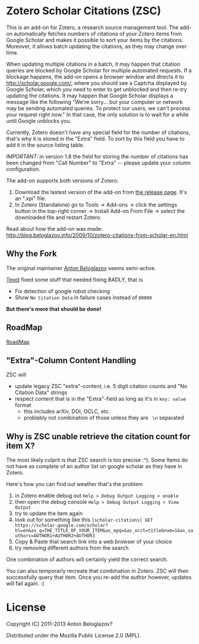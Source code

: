 # Zotero Scholar Citations (ZSC)

This is an add-on for Zotero, a research source management tool. The add-on automatically fetches numbers of citations of your Zotero items from Google Scholar and makes it possible to sort your items by the citations. Moreover, it allows batch updating the citations, as they may change over time.

When updating multiple citations in a batch, it may happen that citation queries are blocked by Google Scholar for multiple automated requests. If a blockage happens, the add-on opens a browser window and directs it to http://scholar.google.com/, where you should see a Captcha displayed by Google Scholar, which you need to enter to get unblocked and then re-try updating the citations. It may happen that Google Scholar displays a message like the following "We're sorry... but your computer or network may be sending automated queries. To protect our users, we can't process your request right now." In that case, the only solution is to wait for a while until Google unblocks you.

Currently, Zotero doesn't have any special field for the number of citations, that's why it is stored in the "Extra" field. To sort by this field you have to add it in the source listing table.

*IMPORTANT:* in version 1.8 the field for storing the number of citations has been changed from "Call Number" to "Extra" -- please update your column configuration.

The add-on supports both versions of Zotero:

  1. Download the lastest version of the add-on from [the release page](https://github.com/MaxKuehn/zotero-scholar-citations/releases). It's an ".xpi" file.
  1. In Zotero (Standalone) go to Tools -> Add-ons -> click the settings button in the top-right corner -> Install Add-on From File -> select the downloaded file and restart Zotero.

Read about how the add-on was made: http://blog.beloglazov.info/2009/10/zotero-citations-from-scholar-en.html

## Why the Fork

The original maintainer [Anton Beloglazov](https://github.com/beloglazov) seems semi-active.

[Texot](https://github.com/tete1030) fixed some stuff that needed fixing BADLY, that is

- Fix detection of google robot checking
- Show `No Citation Data` in failure cases instead of `00000`

**But there's more that should be done!**

## RoadMap

[RoadMap](https://github.com/MaxKuehn/zotero-scholar-citations)

## "Extra"-Column Content Handling
ZSC will
- update legacy ZSC "extra"-content, i.e. 5 digit citation counts and "No Citation Data" strings
- respect content that is in the "Extra"-field as long as it's in `key: value` format
    - this includes arXiv, DOI, OCLC, etc.
    - problably not combination of those unless they are ` \n` separated

## Why is ZSC unable retrieve the citation count for item X?
The most likely culprit is that ZSC search is too precise :^). Some Items do not have as complete of an author list on google scholar as they have in Zotero.

Here's how you can find out weather that's the problem
1. in Zotero enable debug out `Help > Debug Output Logging > enable`
1. then open the debug console `Help > Debug Output Logging > View Output`
1. try to update the item again
1. look out for something like this `[scholar-citations] GET https://scholar.google.com/scholar?hl=en&as_q=THE_TITLE_OF_YOUR_ITEM&as_epq=&as_occt=title&num=1&as_sauthors=AUTHOR1+AUTHOR2+AUTHOR3`
1. Copy & Paste that search link into a web browser of your choice
1. try removing different authors from the search

One combination of authors will certainly yield the correct search.

You can also temporarly recreate that combination in Zotero. ZSC will then successfully query that item. Once you re-add the author however, updates will fail again. :(

# License

Copyright (C) 2011-2013 Anton Beloglazov?

Distributed under the Mozilla Public License 2.0 (MPL).
